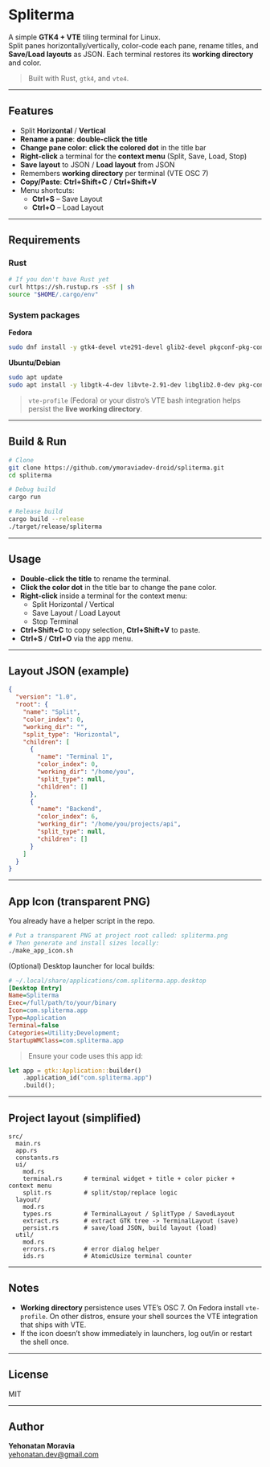 # Spliterma

A simple **GTK4 + VTE** tiling terminal for Linux.  
Split panes horizontally/vertically, color-code each pane, rename titles, and **Save/Load layouts** as JSON. Each terminal restores its **working directory** and color.

> Built with Rust, `gtk4`, and `vte4`.

---

## Features

- Split **Horizontal** / **Vertical**
- **Rename a pane**: **double-click the title**
- **Change pane color**: **click the colored dot** in the title bar
- **Right-click** a terminal for the **context menu** (Split, Save, Load, Stop)
- **Save layout** to JSON / **Load layout** from JSON
- Remembers **working directory** per terminal (VTE OSC 7)
- **Copy/Paste**: **Ctrl+Shift+C** / **Ctrl+Shift+V**
- Menu shortcuts:
  - **Ctrl+S** – Save Layout
  - **Ctrl+O** – Load Layout

---

## Requirements

### Rust
```bash
# If you don't have Rust yet
curl https://sh.rustup.rs -sSf | sh
source "$HOME/.cargo/env"
```

### System packages

**Fedora**
```bash
sudo dnf install -y gtk4-devel vte291-devel glib2-devel pkgconf-pkg-config ImageMagick vte-profile
```

**Ubuntu/Debian**
```bash
sudo apt update
sudo apt install -y libgtk-4-dev libvte-2.91-dev libglib2.0-dev pkg-config build-essential imagemagick
```

> `vte-profile` (Fedora) or your distro’s VTE bash integration helps persist the **live working directory**.

---

## Build & Run

```bash
# Clone
git clone https://github.com/ymoraviadev-droid/spliterma.git
cd spliterma

# Debug build
cargo run

# Release build
cargo build --release
./target/release/spliterma
```

---

## Usage

- **Double-click the title** to rename the terminal.
- **Click the color dot** in the title bar to change the pane color.
- **Right-click** inside a terminal for the context menu:
  - Split Horizontal / Vertical
  - Save Layout / Load Layout
  - Stop Terminal
- **Ctrl+Shift+C** to copy selection, **Ctrl+Shift+V** to paste.
- **Ctrl+S** / **Ctrl+O** via the app menu.

---

## Layout JSON (example)

```json
{
  "version": "1.0",
  "root": {
    "name": "Split",
    "color_index": 0,
    "working_dir": "",
    "split_type": "Horizontal",
    "children": [
      {
        "name": "Terminal 1",
        "color_index": 0,
        "working_dir": "/home/you",
        "split_type": null,
        "children": []
      },
      {
        "name": "Backend",
        "color_index": 6,
        "working_dir": "/home/you/projects/api",
        "split_type": null,
        "children": []
      }
    ]
  }
}
```

---

## App Icon (transparent PNG)

You already have a helper script in the repo.

```bash
# Put a transparent PNG at project root called: spliterma.png
# Then generate and install sizes locally:
./make_app_icon.sh
```

(Optional) Desktop launcher for local builds:
```ini
# ~/.local/share/applications/com.spliterma.app.desktop
[Desktop Entry]
Name=Spliterma
Exec=/full/path/to/your/binary
Icon=com.spliterma.app
Type=Application
Terminal=false
Categories=Utility;Development;
StartupWMClass=com.spliterma.app
```

> Ensure your code uses this app id:
```rust
let app = gtk::Application::builder()
    .application_id("com.spliterma.app")
    .build();
```

---

## Project layout (simplified)

```
src/
  main.rs
  app.rs
  constants.rs
  ui/
    mod.rs
    terminal.rs      # terminal widget + title + color picker + context menu
    split.rs         # split/stop/replace logic
  layout/
    mod.rs
    types.rs         # TerminalLayout / SplitType / SavedLayout
    extract.rs       # extract GTK tree -> TerminalLayout (save)
    persist.rs       # save/load JSON, build layout (load)
  util/
    mod.rs
    errors.rs        # error dialog helper
    ids.rs           # AtomicUsize terminal counter
```

---

## Notes

- **Working directory** persistence uses VTE’s OSC 7. On Fedora install `vte-profile`. On other distros, ensure your shell sources the VTE integration that ships with VTE.
- If the icon doesn’t show immediately in launchers, log out/in or restart the shell once.

---

## License

MIT

---

## Author

**Yehonatan Moravia**  
<yehonatan.dev@gmail.com>
